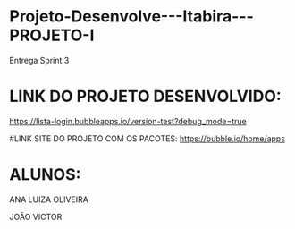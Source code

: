 # Projeto-Desenvolve---Itabira---PROJETO-I
Entrega Sprint 3

# LINK DO PROJETO DESENVOLVIDO: 
https://lista-login.bubbleapps.io/version-test?debug_mode=true

#LINK SITE DO PROJETO COM OS PACOTES:
https://bubble.io/home/apps

# ALUNOS: 
ANA LUIZA OLIVEIRA 

JOÃO VICTOR
